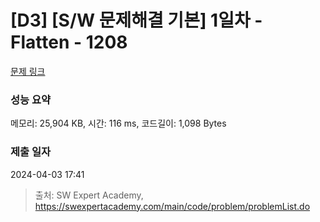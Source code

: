 # [D3] [S/W 문제해결 기본] 1일차 - Flatten - 1208 

[문제 링크](https://swexpertacademy.com/main/code/problem/problemDetail.do?contestProbId=AV139KOaABgCFAYh) 

### 성능 요약

메모리: 25,904 KB, 시간: 116 ms, 코드길이: 1,098 Bytes

### 제출 일자

2024-04-03 17:41



> 출처: SW Expert Academy, https://swexpertacademy.com/main/code/problem/problemList.do